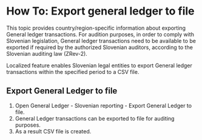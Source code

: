 # How To: Export general ledger to file

This topic provides country/region-specific information about exporting General ledger transactions. For audition purposes, in order to comply with Slovenian legislation, General ledger transactions need to be available to be exported if required by the authorized Slovenian auditors, according to the Slovenian auditing law (ZRev-2).

Localized feature enables Slovenian legal entities to export General ledger transactions within the specified period to a CSV file.

## Export General Ledger to file

1. Open General Ledger - Slovenian reporting - Export General Ledger to file.
2. General Ledger transactions can be exported to file for auditing purposes.
3. As a result CSV file is created. 
